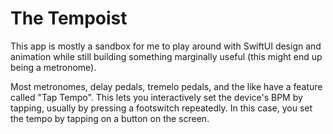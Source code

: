 # The Tempoist

This app is mostly a sandbox for me to play around with SwiftUI design and animation while still building something marginally useful (this might end up being a metronome).

Most metronomes, delay pedals, tremelo pedals, and the like have a feature called "Tap Tempo". This lets you interactively set the device's BPM by tapping, usually by pressing a footswitch repeatedly. In this case, you set the tempo by tapping on a button on the screen.
